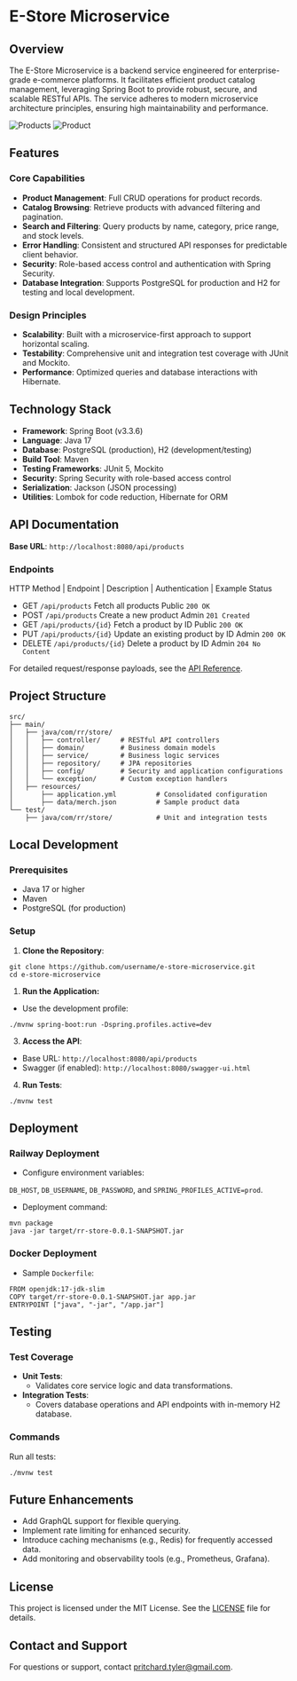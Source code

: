 # E-Store Microservice

## Overview

The E-Store Microservice is a backend service engineered for enterprise-grade e-commerce platforms. It facilitates efficient product catalog management, leveraging Spring Boot to provide robust, secure, and scalable RESTful APIs. The service adheres to modern microservice architecture principles, ensuring high maintainability and performance.

![Products](/misc/Screen%20Shot%202024-12-04%20at%201.22.30%20AM.png)
![Product](/misc/Screen%20Shot%202024-12-04%20at%201.23.16%20AM.png)

## Features

### Core Capabilities

- **Product Management**: Full CRUD operations for product records.
- **Catalog Browsing**: Retrieve products with advanced filtering and pagination.
- **Search and Filtering**: Query products by name, category, price range, and stock levels.
- **Error Handling**: Consistent and structured API responses for predictable client behavior.
- **Security**: Role-based access control and authentication with Spring Security.
- **Database Integration**: Supports PostgreSQL for production and H2 for testing and local development.

### Design Principles

- **Scalability**: Built with a microservice-first approach to support horizontal scaling.
- **Testability**: Comprehensive unit and integration test coverage with JUnit and Mockito.
- **Performance**: Optimized queries and database interactions with Hibernate.

## Technology Stack
- **Framework**: Spring Boot (v3.3.6)
- **Language**: Java 17
- **Database**: PostgreSQL (production), H2 (development/testing)
- **Build Tool**: Maven
- **Testing Frameworks**: JUnit 5, Mockito
- **Security**: Spring Security with role-based access control
- **Serialization**: Jackson (JSON processing)
- **Utilities**: Lombok for code reduction, Hibernate for ORM

## API Documentation

**Base URL**: ``http://localhost:8080/api/products``

### Endpoints
HTTP Method	| Endpoint	| Description	| Authentication	| Example Status
- GET	``/api/products``	Fetch all products	Public	``200 OK``
- POST	``/api/products``	Create a new product	Admin	``201 Created``
- GET	``/api/products/{id}``	Fetch a product by ID	Public	``200 OK``
- PUT	``/api/products/{id}``	Update an existing product by ID	Admin	``200 OK``
- DELETE	``/api/products/{id}``	Delete a product by ID	Admin	``204 No Content``

For detailed request/response payloads, see the [API Reference](#api-documentation).

## Project Structure
```
src/
├── main/
│   ├── java/com/rr/store/
│   │   ├── controller/     # RESTful API controllers
│   │   ├── domain/         # Business domain models
│   │   ├── service/        # Business logic services
│   │   ├── repository/     # JPA repositories
│   │   ├── config/         # Security and application configurations
│   │   └── exception/      # Custom exception handlers
│   ├── resources/
│       ├── application.yml          # Consolidated configuration
│       ├── data/merch.json          # Sample product data
└── test/
    ├── java/com/rr/store/           # Unit and integration tests
```

## Local Development

### Prerequisites
- Java 17 or higher
- Maven
- PostgreSQL (for production)

### Setup
1. **Clone the Repository**:

```
git clone https://github.com/username/e-store-microservice.git
cd e-store-microservice
```

1. **Run the Application:**

- Use the development profile:
```
./mvnw spring-boot:run -Dspring.profiles.active=dev
```

3. **Access the API**:

- Base URL: ``http://localhost:8080/api/products``
- Swagger (if enabled): ``http://localhost:8080/swagger-ui.html``
  
4. **Run Tests**:
```
./mvnw test
```

## Deployment

### Railway Deployment
- Configure environment variables:

``DB_HOST``, ``DB_USERNAME``, ``DB_PASSWORD``, and ``SPRING_PROFILES_ACTIVE=prod``.

- Deployment command:
```
mvn package
java -jar target/rr-store-0.0.1-SNAPSHOT.jar
```

### Docker Deployment

- Sample ``Dockerfile``:
```
FROM openjdk:17-jdk-slim
COPY target/rr-store-0.0.1-SNAPSHOT.jar app.jar
ENTRYPOINT ["java", "-jar", "/app.jar"]
```

## Testing

### Test Coverage

- **Unit Tests**:
  - Validates core service logic and data transformations.
- **Integration Tests**:
  - Covers database operations and API endpoints with in-memory H2 database.

### Commands

Run all tests:
```
./mvnw test
```

## Future Enhancements

- Add GraphQL support for flexible querying.
- Implement rate limiting for enhanced security.
- Introduce caching mechanisms (e.g., Redis) for frequently accessed data.
- Add monitoring and observability tools (e.g., Prometheus, Grafana).

## License
This project is licensed under the MIT License. See the [LICENSE](LICENSE.md) file for details.

## Contact and Support

For questions or support, contact pritchard.tyler@gmail.com.